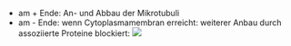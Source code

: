 - am + Ende: An- und Abbau der Mikrotubuli 
- am - Ende: wenn Cytoplasmamembran erreicht: weiterer Anbau durch assoziierte Proteine blockiert:
![](Pasted%20image%2020231111190323.png)
